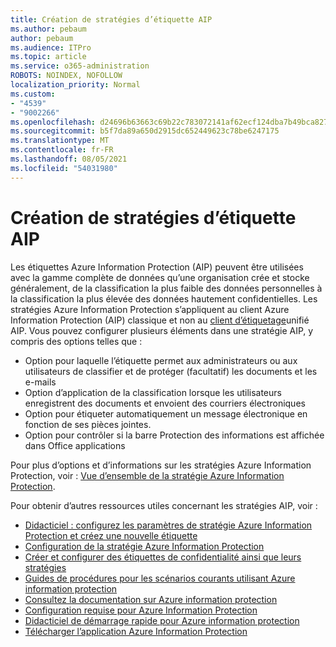 ```yaml
---
title: Création de stratégies d’étiquette AIP
ms.author: pebaum
author: pebaum
ms.audience: ITPro
ms.topic: article
ms.service: o365-administration
ROBOTS: NOINDEX, NOFOLLOW
localization_priority: Normal
ms.custom:
- "4539"
- "9002266"
ms.openlocfilehash: d24696b63663c69b22c783072141af62ecf124dba7b49bca827381f39f88640e
ms.sourcegitcommit: b5f7da89a650d2915dc652449623c78be6247175
ms.translationtype: MT
ms.contentlocale: fr-FR
ms.lasthandoff: 08/05/2021
ms.locfileid: "54031980"
---
```

# <a name="creating-aip-label-policies"></a>Création de stratégies d’étiquette AIP

Les étiquettes Azure Information Protection (AIP) peuvent être utilisées avec la gamme complète de données qu’une organisation crée et stocke généralement, de la classification la plus faible des données personnelles à la classification la plus élevée des données hautement confidentielles. Les stratégies Azure Information Protection s’appliquent au client Azure Information Protection (AIP) classique et non au  [client d’étiquetage](https://docs.microsoft.com/azure/information-protection/rms-client/unifiedlabelingclient-version-release-history)unifié AIP. Vous pouvez configurer plusieurs éléments dans une stratégie AIP, y compris des options telles que :

- Option pour laquelle l’étiquette permet aux administrateurs ou aux utilisateurs de classifier et de protéger (facultatif) les documents et les e-mails
- Option d’application de la classification lorsque les utilisateurs enregistrent des documents et envoient des courriers électroniques
- Option pour étiqueter automatiquement un message électronique en fonction de ses pièces jointes.
- Option pour contrôler si la barre Protection des informations est affichée dans Office applications

Pour plus d’options et d’informations sur les stratégies Azure Information Protection, voir : [Vue d’ensemble de la stratégie Azure Information Protection](https://docs.microsoft.com/azure/information-protection/overview-policy).  

Pour obtenir d’autres ressources utiles concernant les stratégies AIP, voir :

- [Didacticiel : configurez les paramètres de stratégie Azure Information Protection et créez une nouvelle étiquette](https://docs.microsoft.com/azure/information-protection/infoprotect-quick-start-tutorial)  
- [Configuration de la stratégie Azure Information Protection](https://docs.microsoft.com/azure/information-protection/configure-policy)  
- [Créer et configurer des étiquettes de confidentialité ainsi que leurs stratégies](https://docs.microsoft.com/microsoft-365/compliance/create-sensitivity-labels)  
- [Guides de procédures pour les scénarios courants utilisant Azure information protection](https://docs.microsoft.com/azure/information-protection/how-to-guides)  
- [Consultez la documentation sur Azure information protection](https://docs.microsoft.com/azure/information-protection/what-is-information-protection)  
- [Configuration requise pour Azure Information Protection](https://docs.microsoft.com/azure/information-protection/get-started/requirements)  
- [Didacticiel de démarrage rapide pour Azure information protection](https://docs.microsoft.com/azure/information-protection/get-started/infoprotect-quick-start-tutorial)  
- [Télécharger l’application Azure Information Protection](https://www.microsoft.com/download/details.aspx?id=53018)